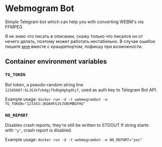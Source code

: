 # Webmogram Bot
Simple Telegram bot which can help you with converting WEBM's via FFMPEG

Я не знаю что писать в описании, скажу только что писался он от нечего делать, поэтому может работать нестабильно. В случае ошибок пишите [мне](tg://resolve?domain=hatkidchan) вместе с крашрепортом, пофикшу при возможности.


## Container environment variables

### `TG_TOKEN`
Bot token, a pseudo-random string line `12345667:GLJGJkfvbdgjfkdbgHghgdkjf`,
used as auth key to Telegram Bot API.

Example usage:
`docker run -d -t webmogrambot -e TG_TOKEN="123343:JKGKHFGJVJVBVMBGFHG"`

### `NO_REPORT`
Disables crash reports, they're still be written to STDOUT
If string starts with `"y"`, crash report is disabled.

Example usage:
`docker run -d -t webmogrambot -e NO_REPORT="yes"`
